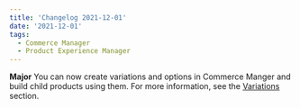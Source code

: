 ```yaml
---
title: 'Changelog 2021-12-01'
date: '2021-12-01'
tags:
  - Commerce Manager
  - Product Experience Manager
---
```

**Major** You can now create variations and options in Commerce Manger and build child products using them. For more information, see the [Variations](/docs/pxm/products/pxm-product-variations/variations) section.
